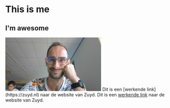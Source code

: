 # This is me
## I'm awesome
<img src="img/Me.jpg" width="300" alt="an image of me"/>
Dit is een [werkende link](https://zuyd.nl) naar de website van Zuyd.
Dit is een <a href="https://zuyd.nl">werkende link</a> naar de website van Zuyd.
